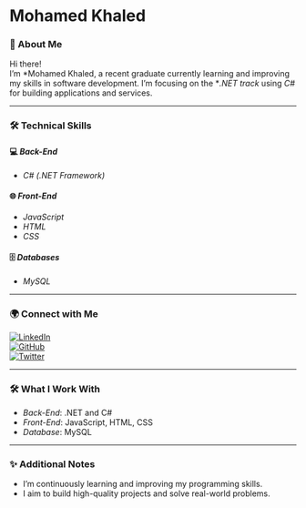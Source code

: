 # Mohamed Khaled

### 🌟 About Me  
Hi there!  
I’m *Mohamed Khaled, a recent graduate currently learning and improving my skills in software development. I’m focusing on the **.NET track* using *C#* for building applications and services.

---

### 🛠 Technical Skills  

#### 💻 *Back-End*  
- *C# (.NET Framework)*  

#### 🌐 *Front-End*  
- *JavaScript*  
- *HTML*  
- *CSS*

#### 🗄 *Databases*  
- *MySQL*  

---

### 🌍 Connect with Me  

[![LinkedIn](https://img.shields.io/badge/LinkedIn-0A66C2?style=for-the-badge&logo=linkedin&logoColor=white)](https://linkedin.com)  
[![GitHub](https://img.shields.io/badge/GitHub-181717?style=for-the-badge&logo=github&logoColor=white)](https://github.com)  
[![Twitter](https://img.shields.io/badge/Twitter-1DA1F2?style=for-the-badge&logo=twitter&logoColor=white)](https://twitter.com)  

---

### 🛠 What I Work With  
- *Back-End*: .NET and C#  
- *Front-End*: JavaScript, HTML, CSS  
- *Database*: MySQL  

---

### ✨ Additional Notes  
- I’m continuously learning and improving my programming skills.  
- I aim to build high-quality projects and solve real-world problems.
